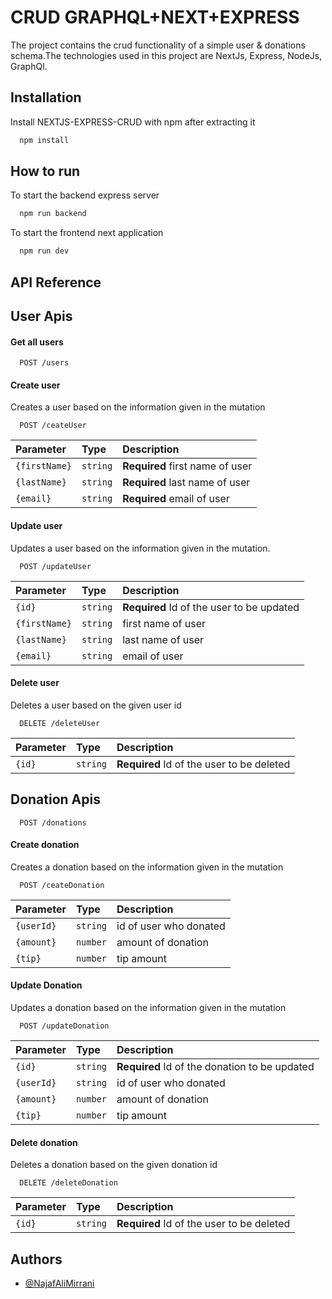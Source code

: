 # CRUD GRAPHQL+NEXT+EXPRESS

The project contains the crud functionality of a simple user & donations schema.The technologies used in this project are NextJs, Express, NodeJs, GraphQl.

## Installation

Install NEXTJS-EXPRESS-CRUD with npm after extracting it

```bash
  npm install
```

## How to run

To start the backend express server

```bash
  npm run backend
```

To start the frontend next application

```bash
  npm run dev
```

## API Reference

## User Apis

#### Get all users

```http
  POST /users
```

#### Create user

Creates a user based on the information given in the mutation

```http
  POST /ceateUser
```

| Parameter     | Type     | Description                     |
| :------------ | :------- | :------------------------------ |
| `{firstName}` | `string` | **Required** first name of user |
| `{lastName}`  | `string` | **Required** last name of user  |
| `{email}`     | `string` | **Required** email of user      |

#### Update user

Updates a user based on the information given in the mutation.

```http
  POST /updateUser
```

| Parameter     | Type     | Description                               |
| :------------ | :------- | :---------------------------------------- |
| `{id}`        | `string` | **Required** Id of the user to be updated |
| `{firstName}` | `string` | first name of user                        |
| `{lastName}`  | `string` | last name of user                         |
| `{email}`     | `string` | email of user                             |

#### Delete user

Deletes a user based on the given user id

```http
  DELETE /deleteUser
```

| Parameter | Type     | Description                               |
| :-------- | :------- | :---------------------------------------- |
| `{id}`    | `string` | **Required** Id of the user to be deleted |

## Donation Apis

```http
  POST /donations
```

#### Create donation

Creates a donation based on the information given in the mutation

```http
  POST /ceateDonation
```

| Parameter  | Type     | Description            |
| :--------- | :------- | :--------------------- |
| `{userId}` | `string` | id of user who donated |
| `{amount}` | `number` | amount of donation     |
| `{tip}`    | `number` | tip amount             |

#### Update Donation

Updates a donation based on the information given in the mutation

```http
  POST /updateDonation
```

| Parameter  | Type     | Description                                   |
| :--------- | :------- | :-------------------------------------------- |
| `{id}`     | `string` | **Required** Id of the donation to be updated |
| `{userId}` | `string` | id of user who donated                        |
| `{amount}` | `number` | amount of donation                            |
| `{tip}`    | `number` | tip amount                                    |

#### Delete donation

Deletes a donation based on the given donation id

```http
  DELETE /deleteDonation
```

| Parameter | Type     | Description                               |
| :-------- | :------- | :---------------------------------------- |
| `{id}`    | `string` | **Required** Id of the user to be deleted |

## Authors

- [@NajafAliMirrani](https://github.com/Najaf-Mirrani)
